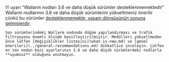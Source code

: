 !!! uyarı "Wallarm nodları 3.6 ve daha düşük sürümler desteklenmemektedir"
    Wallarm nodlarının 3.6 ve daha düşük sürümlerini yükseltmeniz önerilir çünkü bu sürümler [desteklenmemekte, yaşam döngüsünün sonuna gelmişlerdir](../versioning-policy.md#version-list).

    Son sürümlerindeki Wallarm nodunda düğüm yapılandırması ve trafik filtrasyonu önemli ölçüde basitleştirilmiştir. Modülleri yükseltmeden önce lütfen [değişiklikler listesini](what-is-new.md) ve [genel önerileri](../general-recommendations.md) dikkatlice inceleyin. Lütfen en son nodun bazı ayarlarının 3.6 ve daha düşük sürümlerdeki nodlarla **uyumsuz** olduğunu unutmayın.